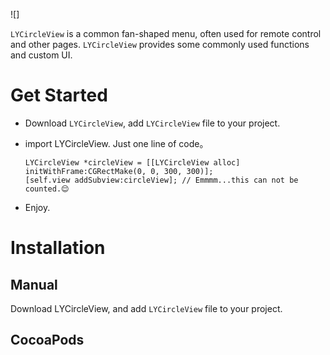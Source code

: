 
![]

`LYCircleView` is a common fan-shaped menu, often used for remote control and other pages. `LYCircleView` provides some commonly used functions and custom UI.

# Get Started

* Download `LYCircleView`, add `LYCircleView` file to your project.
* import LYCircleView. Just one line of code。
    
    ```
    LYCircleView *circleView = [[LYCircleView alloc] initWithFrame:CGRectMake(0, 0, 300, 300)];
    [self.view addSubview:circleView]; // Emmmm...this can not be counted.😌
    ```
* Enjoy.

# Installation

## Manual

Download LYCircleView, and add `LYCircleView` file to your project.

## CocoaPods




